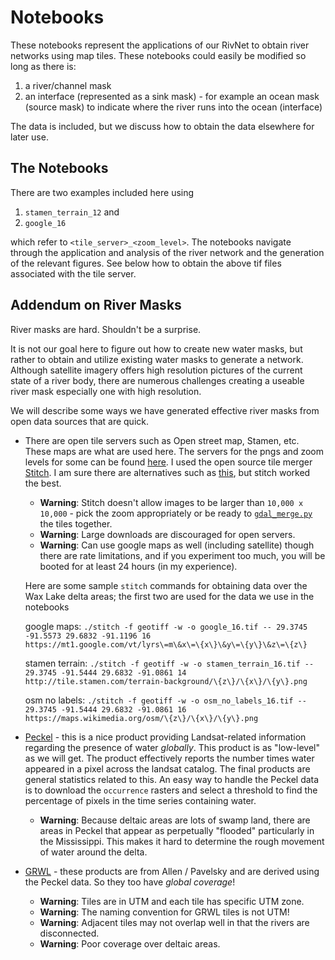 # Notebooks

These notebooks represent the applications of our RivNet to obtain river networks using map tiles. These notebooks could easily be modified so long as there is:

1. a river/channel mask
2. an interface (represented as a sink mask) - for example an ocean mask (source mask) to indicate where the river runs into the ocean (interface)

The data is included, but we discuss how to obtain the data elsewhere for later use.

## The Notebooks

There are two examples included here using 

1. `stamen_terrain_12` and 
2. `google_16` 

which refer to `<tile_server>_<zoom_level>`. The notebooks navigate through the application and analysis of the river network and the generation of the relevant figures. See below how to obtain the above tif files associated with the tile server.


## Addendum on River Masks

River masks are hard. Shouldn't be a surprise.

It is not our goal here to figure out how to create new water masks, but rather to obtain and utilize existing water masks to generate a network. Although satellite imagery offers high resolution pictures of the current state of a river body, there are numerous challenges creating a useable river mask especially one with high resolution.

We will describe some ways we have generated effective river masks from open data sources that are quick. 


+ There are open tile servers such as Open street map, Stamen, etc. These maps are what are used here. The servers for the pngs and zoom levels for some can be found [here](https://wiki.openstreetmap.org/wiki/Tile_servers). I used the open source tile merger [Stitch](https://github.com/ericfischer/tile-stitch). I am sure there are alternatives such as [this](https://github.com/jimutt/tiles-to-tiff), but stitch worked the best.
	+ **Warning**: Stitch doesn't allow images to be larger than `10,000 x 10,000` - pick the zoom appropriately or be ready to [`gdal_merge.py`](https://gdal.org/programs/gdal_merge.html) the tiles together.
	+ **Warning**: Large downloads are discouraged for open servers.
	+ **Warning**: Can use google maps as well (including satellite) though there are rate limitations, and if you experiment too much, you will be booted for at least 24 hours (in my experience).

	Here are some sample `stitch` commands for obtaining data over the Wax Lake delta areas; the first two are used for the data we use in the notebooks

	google maps: 
```./stitch -f geotiff -w -o google_16.tif -- 29.3745 -91.5573 29.6832 -91.1196 16 https://mt1.google.com/vt/lyrs\=m\&x\=\{x\}\&y\=\{y\}\&z\=\{z\}```

	stamen terrain: 
```./stitch -f geotiff -w -o stamen_terrain_16.tif -- 29.3745 -91.5444 29.6832 -91.0861 14 http://tile.stamen.com/terrain-background/\{z\}/\{x\}/\{y\}.png```

	osm no labels: 
```./stitch -f geotiff -w -o osm_no_labels_16.tif -- 29.3745 -91.5444 29.6832 -91.0861 16 https://maps.wikimedia.org/osm/\{z\}/\{x\}/\{y\}.png```


+ [Peckel](https://global-surface-water.appspot.com/download) - this is a nice product providing Landsat-related information regarding the presence of water *globally*. This product is as "low-level" as we will get. The product effectively reports the number times water appeared in a pixel across the landsat catalog. The final products are general statistics related to this. An easy way to handle the Peckel data is to download the `occurrence` rasters and select a threshold to find the percentage of pixels in the time series containing water.

	+ **Warning**: Because deltaic areas are lots of swamp land, there are areas in Peckel that appear as perpetually "flooded" particularly in the Mississippi. This makes it hard to determine the rough movement of water around the delta.

+ [GRWL](https://zenodo.org/record/1297434#.XcywsEVKjUI) - these products are from Allen / Pavelsky and are derived using the Peckel data. So they too have *global coverage*!
	+ **Warning**: Tiles are in UTM and each tile has specific UTM zone.
	+ **Warning**: The naming convention for GRWL tiles is not UTM!
	+ **Warning**: Adjacent tiles may not overlap well in that the rivers are disconnected.
	+ **Warning**: Poor coverage over deltaic areas.

	

